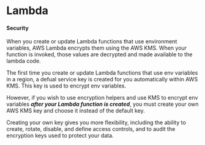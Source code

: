 # Lambda

#### Security

When you create or update Lambda functions that use environment variables, AWS Lambda encrypts them using the AWS KMS. When your function is invoked, those values are decrypted and made available to the lambda code.

The first time you create or update Lambda functions that use env variables in a region, a defual service key is created for you automatically within AWS KMS. This key is used to encrypt env variables.

However, if you wish to use encryption helpers and use KMS to encrypt env variables ***after your Lambda function is created***, you must create your own AWS KMS key and choose it instead of the default key. 

Creating your own key gives you more flexibility, including the ability to create, rotate, disable, and define access controls, and to audit the encryption keys used to protect your data.
